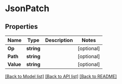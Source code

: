 # JsonPatch

## Properties

Name | Type | Description | Notes
------------ | ------------- | ------------- | -------------
**Op** | **string** |  |[optional] 
**Path** | **string** |  |[optional] 
**Value** | **string** |  |[optional] 

[[Back to Model list]](../README.md#documentation-for-models) [[Back to API list]](../README.md#documentation-for-api-endpoints) [[Back to README]](../README.md)


